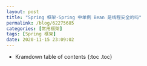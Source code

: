 ```yaml
---
layout: post
title: "Spring 框架-Spring 中单例 Bean 是线程安全的吗"
permalink: /blog/62275685
categories: [常用框架]
tags: [Spring 框架]
date: 2020-11-15 23:09:02
---
```


* Kramdown table of contents
{:toc .toc}
